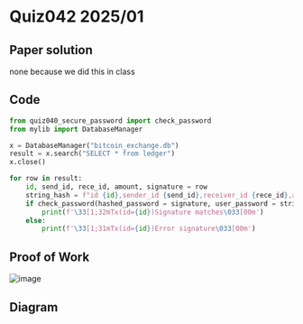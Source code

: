 # Quiz042 2025/01

## Paper solution
none because we did this in class

## Code
```.py
from quiz040_secure_password import check_password
from mylib import DatabaseManager

x = DatabaseManager("bitcoin_exchange.db")
result = x.search("SELECT * from ledger")
x.close()

for row in result:
    id, send_id, rece_id, amount, signature = row
    string_hash = f"id {id},sender_id {send_id},receiver_id {rece_id},amount {amount}"
    if check_password(hashed_password = signature, user_password = string_hash):
        print(f'\33[1;32mTx(id={id})Signature matches\033[00m')
    else:
        print(f'\33[1;31mTx(id={id})Error signature\033[00m')
```

## Proof of Work
![image](https://github.com/user-attachments/assets/289421cd-a8a2-4b70-8781-eec43f5c0b60)


## Diagram


